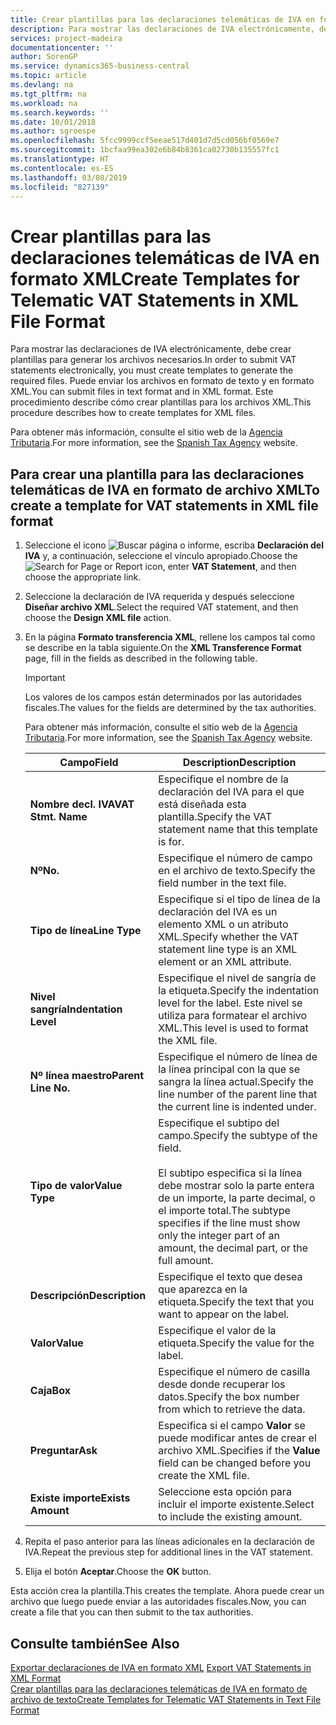 ```yaml
---
title: Crear plantillas para las declaraciones telemáticas de IVA en formato XML
description: Para mostrar las declaraciones de IVA electrónicamente, debe crear plantillas para generar los archivos necesarios. Puede enviar los archivos en formato de texto y en formato XML. Este procedimiento describe cómo crear plantillas para los archivos XML.
services: project-madeira
documentationcenter: ''
author: SorenGP
ms.service: dynamics365-business-central
ms.topic: article
ms.devlang: na
ms.tgt_pltfrm: na
ms.workload: na
ms.search.keywords: ''
ms.date: 10/01/2018
ms.author: sgroespe
ms.openlocfilehash: 5fcc9999ccf5eeae517d401d7d5cd056bf0569e7
ms.sourcegitcommit: 1bcfaa99ea302e6b84b8361ca02730b135557fc1
ms.translationtype: HT
ms.contentlocale: es-ES
ms.lasthandoff: 03/08/2019
ms.locfileid: "827139"
---
```

# <a name="create-templates-for-telematic-vat-statements-in-xml-file-format"></a><span data-ttu-id="c95d3-105">Crear plantillas para las declaraciones telemáticas de IVA en formato XML</span><span class="sxs-lookup"><span data-stu-id="c95d3-105">Create Templates for Telematic VAT Statements in XML File Format</span></span>
<span data-ttu-id="c95d3-106">Para mostrar las declaraciones de IVA electrónicamente, debe crear plantillas para generar los archivos necesarios.</span><span class="sxs-lookup"><span data-stu-id="c95d3-106">In order to submit VAT statements electronically, you must create templates to generate the required files.</span></span> <span data-ttu-id="c95d3-107">Puede enviar los archivos en formato de texto y en formato XML.</span><span class="sxs-lookup"><span data-stu-id="c95d3-107">You can submit files in text format and in XML format.</span></span> <span data-ttu-id="c95d3-108">Este procedimiento describe cómo crear plantillas para los archivos XML.</span><span class="sxs-lookup"><span data-stu-id="c95d3-108">This procedure describes how to create templates for XML files.</span></span>  

<span data-ttu-id="c95d3-109">Para obtener más información, consulte el sitio web de la [Agencia Tributaria](https://go.microsoft.com/fwlink/?LinkID=238181).</span><span class="sxs-lookup"><span data-stu-id="c95d3-109">For more information, see the [Spanish Tax Agency](https://go.microsoft.com/fwlink/?LinkID=238181) website.</span></span>  

## <a name="to-create-a-template-for-vat-statements-in-xml-file-format"></a><span data-ttu-id="c95d3-110">Para crear una plantilla para las declaraciones telemáticas de IVA en formato de archivo XML</span><span class="sxs-lookup"><span data-stu-id="c95d3-110">To create a template for VAT statements in XML file format</span></span>  

1.  <span data-ttu-id="c95d3-111">Seleccione el icono ![Buscar página o informe](../../media/ui-search/search_small.png "icono Buscar página o informe"), escriba **Declaración del IVA** y, a continuación, seleccione el vínculo apropiado.</span><span class="sxs-lookup"><span data-stu-id="c95d3-111">Choose the ![Search for Page or Report](../../media/ui-search/search_small.png "Search for Page or Report icon") icon, enter **VAT Statement**, and then choose the appropriate link.</span></span>  
2.  <span data-ttu-id="c95d3-112">Seleccione la declaración de IVA requerida y después seleccione **Diseñar archivo XML**.</span><span class="sxs-lookup"><span data-stu-id="c95d3-112">Select the required VAT statement, and then choose the **Design XML file** action.</span></span>  
3.  <span data-ttu-id="c95d3-113">En la página **Formato transferencia XML**, rellene los campos tal como se describe en la tabla siguiente.</span><span class="sxs-lookup"><span data-stu-id="c95d3-113">On the **XML Transference Format** page, fill in the fields as described in the following table.</span></span>  

    > [!IMPORTANT]  
    >  <span data-ttu-id="c95d3-114">Los valores de los campos están determinados por las autoridades fiscales.</span><span class="sxs-lookup"><span data-stu-id="c95d3-114">The values for the fields are determined by the tax authorities.</span></span>  
    >   
    >  <span data-ttu-id="c95d3-115">Para obtener más información, consulte el sitio web de la [Agencia Tributaria](https://go.microsoft.com/fwlink/?LinkID=238181).</span><span class="sxs-lookup"><span data-stu-id="c95d3-115">For more information, see the [Spanish Tax Agency](https://go.microsoft.com/fwlink/?LinkID=238181) website.</span></span>  

    |<span data-ttu-id="c95d3-116">Campo</span><span class="sxs-lookup"><span data-stu-id="c95d3-116">Field</span></span>|<span data-ttu-id="c95d3-117">Description</span><span class="sxs-lookup"><span data-stu-id="c95d3-117">Description</span></span>|  
    |---------------------------------|---------------------------------------|  
    |<span data-ttu-id="c95d3-118">**Nombre decl. IVA**</span><span class="sxs-lookup"><span data-stu-id="c95d3-118">**VAT Stmt. Name**</span></span>|<span data-ttu-id="c95d3-119">Especifique el nombre de la declaración del IVA para el que está diseñada esta plantilla.</span><span class="sxs-lookup"><span data-stu-id="c95d3-119">Specify the VAT statement name that this template is for.</span></span>|  
    |<span data-ttu-id="c95d3-120">**Nº**</span><span class="sxs-lookup"><span data-stu-id="c95d3-120">**No.**</span></span>|<span data-ttu-id="c95d3-121">Especifique el número de campo en el archivo de texto.</span><span class="sxs-lookup"><span data-stu-id="c95d3-121">Specify the field number in the text file.</span></span>|  
    |<span data-ttu-id="c95d3-122">**Tipo de línea**</span><span class="sxs-lookup"><span data-stu-id="c95d3-122">**Line Type**</span></span>|<span data-ttu-id="c95d3-123">Especifique si el tipo de línea de la declaración del IVA es un elemento XML o un atributo XML.</span><span class="sxs-lookup"><span data-stu-id="c95d3-123">Specify whether the VAT statement line type is an XML element or an XML attribute.</span></span>|  
    |<span data-ttu-id="c95d3-124">**Nivel sangría**</span><span class="sxs-lookup"><span data-stu-id="c95d3-124">**Indentation Level**</span></span>|<span data-ttu-id="c95d3-125">Especifique el nivel de sangría de la etiqueta.</span><span class="sxs-lookup"><span data-stu-id="c95d3-125">Specify the indentation level for the label.</span></span> <span data-ttu-id="c95d3-126">Este nivel se utiliza para formatear el archivo XML.</span><span class="sxs-lookup"><span data-stu-id="c95d3-126">This level is used to format the XML file.</span></span>|  
    |<span data-ttu-id="c95d3-127">**Nº línea maestro**</span><span class="sxs-lookup"><span data-stu-id="c95d3-127">**Parent Line No.**</span></span>|<span data-ttu-id="c95d3-128">Especifique el número de línea de la línea principal con la que se sangra la línea actual.</span><span class="sxs-lookup"><span data-stu-id="c95d3-128">Specify the line number of the parent line that the current line is indented under.</span></span>|  
    |<span data-ttu-id="c95d3-129">**Tipo de valor**</span><span class="sxs-lookup"><span data-stu-id="c95d3-129">**Value Type**</span></span>|<span data-ttu-id="c95d3-130">Especifique el subtipo del campo.</span><span class="sxs-lookup"><span data-stu-id="c95d3-130">Specify the subtype of the field.</span></span><br /><br /> <span data-ttu-id="c95d3-131">El subtipo especifica si la línea debe mostrar solo la parte entera de un importe, la parte decimal, o el importe total.</span><span class="sxs-lookup"><span data-stu-id="c95d3-131">The subtype specifies if the line must show only the integer part of an amount, the decimal part, or the full amount.</span></span>|  
    |<span data-ttu-id="c95d3-132">**Descripción**</span><span class="sxs-lookup"><span data-stu-id="c95d3-132">**Description**</span></span>|<span data-ttu-id="c95d3-133">Especifique el texto que desea que aparezca en la etiqueta.</span><span class="sxs-lookup"><span data-stu-id="c95d3-133">Specify the text that you want to appear on the label.</span></span>|  
    |<span data-ttu-id="c95d3-134">**Valor**</span><span class="sxs-lookup"><span data-stu-id="c95d3-134">**Value**</span></span>|<span data-ttu-id="c95d3-135">Especifique el valor de la etiqueta.</span><span class="sxs-lookup"><span data-stu-id="c95d3-135">Specify the value for the label.</span></span>|  
    |<span data-ttu-id="c95d3-136">**Caja**</span><span class="sxs-lookup"><span data-stu-id="c95d3-136">**Box**</span></span>|<span data-ttu-id="c95d3-137">Especifique el número de casilla desde donde recuperar los datos.</span><span class="sxs-lookup"><span data-stu-id="c95d3-137">Specify the box number from which to retrieve the data.</span></span>|  
    |<span data-ttu-id="c95d3-138">**Preguntar**</span><span class="sxs-lookup"><span data-stu-id="c95d3-138">**Ask**</span></span>|<span data-ttu-id="c95d3-139">Especifica si el campo **Valor** se puede modificar antes de crear el archivo XML.</span><span class="sxs-lookup"><span data-stu-id="c95d3-139">Specifies if the **Value** field can be changed before you create the XML file.</span></span>|  
    |<span data-ttu-id="c95d3-140">**Existe importe**</span><span class="sxs-lookup"><span data-stu-id="c95d3-140">**Exists Amount**</span></span>|<span data-ttu-id="c95d3-141">Seleccione esta opción para incluir el importe existente.</span><span class="sxs-lookup"><span data-stu-id="c95d3-141">Select to include the existing amount.</span></span>|  

4.  <span data-ttu-id="c95d3-142">Repita el paso anterior para las líneas adicionales en la declaración de IVA.</span><span class="sxs-lookup"><span data-stu-id="c95d3-142">Repeat the previous step for additional lines in the VAT statement.</span></span>  
5.  <span data-ttu-id="c95d3-143">Elija el botón **Aceptar**.</span><span class="sxs-lookup"><span data-stu-id="c95d3-143">Choose the **OK** button.</span></span>  

<span data-ttu-id="c95d3-144">Esta acción crea la plantilla.</span><span class="sxs-lookup"><span data-stu-id="c95d3-144">This creates the template.</span></span> <span data-ttu-id="c95d3-145">Ahora puede crear un archivo que luego puede enviar a las autoridades fiscales.</span><span class="sxs-lookup"><span data-stu-id="c95d3-145">Now, you can create a file that you can then submit to the tax authorities.</span></span>  

## <a name="see-also"></a><span data-ttu-id="c95d3-146">Consulte también</span><span class="sxs-lookup"><span data-stu-id="c95d3-146">See Also</span></span>  
 <span data-ttu-id="c95d3-147">[Exportar declaraciones de IVA en formato XML](how-to-export-vat-statements-in-xml-format.md) </span><span class="sxs-lookup"><span data-stu-id="c95d3-147">[Export VAT Statements in XML Format](how-to-export-vat-statements-in-xml-format.md) </span></span>  
 [<span data-ttu-id="c95d3-148">Crear plantillas para las declaraciones telemáticas de IVA en formato de archivo de texto</span><span class="sxs-lookup"><span data-stu-id="c95d3-148">Create Templates for Telematic VAT Statements in Text File Format</span></span>](how-to-create-templates-for-telematic-vat-statements-in-text-file-format.md)
